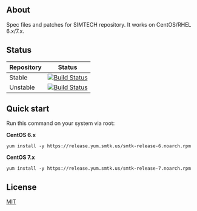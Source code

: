 ## About

Spec files and patches for SIMTECH repository. It works on CentOS/RHEL 6.x/7.x.

## Status

| Repository | Status |
|------------|--------|
| Stable | [![Build Status](https://travis-ci.org/simtechdev/smtk-repo.svg?branch=master)](https://travis-ci.org/simtechdev/smtk-repo) |
| Unstable | [![Build Status](https://travis-ci.org/simtechdev/smtk-repo.svg?branch=develop)](https://travis-ci.org/simtechdev/smtk-repo) |

## Quick start

Run this command on your system via root:

**CentOS 6.x**

```
yum install -y https://release.yum.smtk.us/smtk-release-6.noarch.rpm
```

**CentOS 7.x**

```
yum install -y https://release.yum.smtk.us/smtk-release-7.noarch.rpm
```

## License

[MIT](https://github.com/simtechdev/smtk-repo/blob/master/LICENSE)

